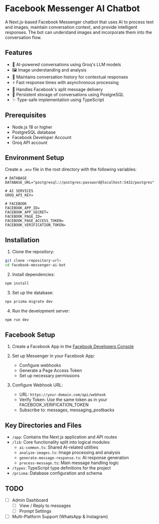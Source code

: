 # Facebook Messenger AI Chatbot

A Next.js-based Facebook Messenger chatbot that uses AI to process text and images, maintain conversation context, and provide intelligent responses. The bot can understand images and incorporate them into the conversation flow.

## Features

- 🤖 AI-powered conversations using Groq's LLM models
- 🖼️ Image understanding and analysis
- 💬 Maintains conversation history for contextual responses
- ⚡ Fast response times with asynchronous processing
- 🔄 Handles Facebook's split message delivery
- 📝 Persistent storage of conversations using PostgreSQL
- ✨ Type-safe implementation using TypeScript

## Prerequisites

- Node.js 18 or higher
- PostgreSQL database
- Facebook Developer Account
- Groq API account

## Environment Setup

Create a `.env` file in the root directory with the following variables:

```env
# DATABASE
DATABASE_URL="postgresql://postgres:password@localhost:5432/postgres"

# AI SERVICES
GROQ_API_KEY=

# FACEBOOK
FACEBOOK_APP_ID=
FACEBOOK_APP_SECRET=
FACEBOOK_PAGE_ID=
FACEBOOK_PAGE_ACCESS_TOKEN=
FACEBOOK_VERIFICATION_TOKEN=
```

## Installation

1. Clone the repository:

```bash
git clone <repository-url>
cd facebook-messenger-ai-bot
```

2. Install dependencies:

```bash
npm install
```

3. Set up the database:

```bash
npx prisma migrate dev
```

4. Run the development server:

```bash
npm run dev
```

## Facebook Setup

1. Create a Facebook App in the [Facebook Developers Console](https://developers.facebook.com/)
2. Set up Messenger in your Facebook App:

   - Configure webhooks
   - Generate a Page Access Token
   - Set up necessary permissions
3. Configure Webhook URL:

   - URL: `https://your-domain.com/api/webhook`
   - Verify Token: Use the same token as in your FACEBOOK_VERIFICATION_TOKEN
   - Subscribe to: messages, messaging_postbacks

## Key Directories and Files

- `/app`: Contains the Next.js application and API routes
- `/lib`: Core functionality split into logical modules:
  - `ai-common.ts`: Shared AI-related utilities
  - `analyze-images.ts`: Image processing and analysis
  - `generate-message-response.ts`: AI response generation
  - `process-message.ts`: Main message handling logic
- `/types`: TypeScript type definitions for the project
- `/prisma`: Database configuration and schema

## TODO

* [ ] Admin Dashboard
  * [ ] View / Reply to messages
  * [ ] Prompt Settings
* [ ] Multi-Platform Support (WhatsApp & Instagram)
